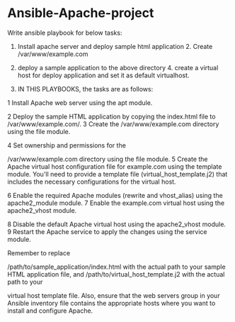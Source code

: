 # Ansible-Apache-project
Write ansible playbook for below tasks:

1. Install apache server and deploy sample html application 2. Create /var/www/example.com

3. deploy a sample application to the above directory 4. create a virtual host for deploy application and set it as default virtualhost.

4. IN THIS PLAYBOOKS, the tasks are as follows:

1 Install Apache web server using the apt module.

2 Deploy the sample HTML application by copying the index.html file to /var/www/example.com/. 3 Create the /var/www/example.com directory using the file module.

4 Set ownership and permissions for the

/var/www/example.com directory using the file module. 5 Create the Apache virtual host configuration file for example.com using the template module. You'll need to provide a template file (virtual_host_template.j2) that includes the necessary configurations for the virtual host.

6 Enable the required Apache modules (rewrite and vhost_alias) using the apache2_module module. 7 Enable the example.com virtual host using the apache2_vhost module.

8 Disable the default Apache virtual host using the apache2_vhost module.
9 Restart the Apache service to apply the changes using the service module.

Remember to replace

/path/to/sample_application/index.html with the actual path to your sample HTML application file, and /path/to/virtual_host_template.j2 with the actual path to your

virtual host template file. Also, ensure that the web servers group in your Ansible inventory file contains the appropriate hosts where you want to install and configure Apache.

